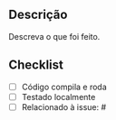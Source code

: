 ## Descrição
Descreva o que foi feito.

## Checklist
- [ ] Código compila e roda
- [ ] Testado localmente
- [ ] Relacionado à issue: #<id>
